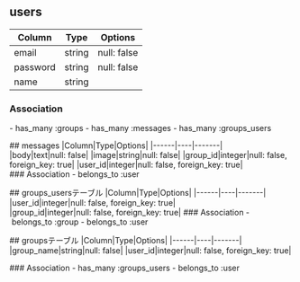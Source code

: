 ## users
|Column|Type|Options|
|------|----|-------|
|email|string|null: false|
|password|string|null: false|
|name|string||null: false
### Association
- has_many :groups
- has_many :messages
- has_many :groups_users


## messages
|Column|Type|Options|
|------|----|-------|
|body|text|null: false|
|image|string|null: false|
|group_id|integer|null: false, foreign_key: true|
|user_id|integer|null: false, foreign_key: true|
### Association
- belongs_to :user

## groups_usersテーブル
|Column|Type|Options|
|------|----|-------|
|user_id|integer|null: false, foreign_key: true|
|group_id|integer|null: false, foreign_key: true|
### Association
- belongs_to :group
- belongs_to :user

## groupsテーブル
|Column|Type|Options|
|------|----|-------|
|group_name|string|null: false|
|user_id|integer|null: false, foreign_key: true|

### Association
- has_many :groups_users
- belongs_to :user
